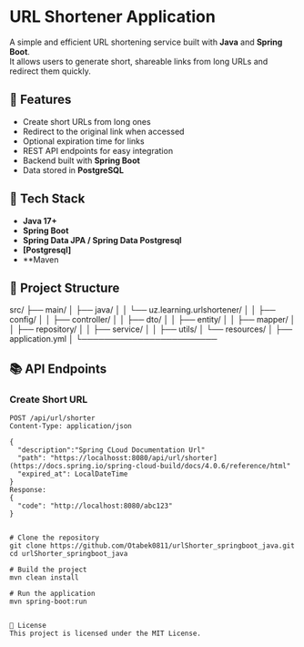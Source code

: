 # URL Shortener Application

A simple and efficient URL shortening service built with **Java** and **Spring Boot**.  
It allows users to generate short, shareable links from long URLs and redirect them quickly.

## 🚀 Features
- Create short URLs from long ones
- Redirect to the original link when accessed
- Optional expiration time for links
- REST API endpoints for easy integration
- Backend built with **Spring Boot**
- Data stored in **PostgreSQL**

## 📌 Tech Stack
- **Java 17+**
- **Spring Boot**
- **Spring Data JPA / Spring Data Postgresql**
- **[Postgresql]**
- **Maven 

## 📂 Project Structure

src/
├── main/
│ ├── java/
│ │ └── uz.learning.urlshortener/
│ │ ├── config/
│ │ ├── controller/
│ │ ├── dto/
│ │ ├── entity/
│ │ ├── mapper/
│ │ ├── repository/
│ │ ├── service/
│ │ ├── utils/
│ └── resources/
│ ├── application.yml
│ └────────────────────────


## 📚 API Endpoints

### Create Short URL
```http
POST /api/url/shorter
Content-Type: application/json

{
  "description":"Spring CLoud Documentation Url"
  "path": "https://localhosst:8080/api/url/shorter](https://docs.spring.io/spring-cloud-build/docs/4.0.6/reference/html"
  "expired_at": LocalDateTime
}
Response:
{
  "code": "http://localhost:8080/abc123"
}


# Clone the repository
git clone https://github.com/Otabek0811/urlShorter_springboot_java.git
cd urlShorter_springboot_java

# Build the project
mvn clean install

# Run the application
mvn spring-boot:run


📜 License
This project is licensed under the MIT License.
